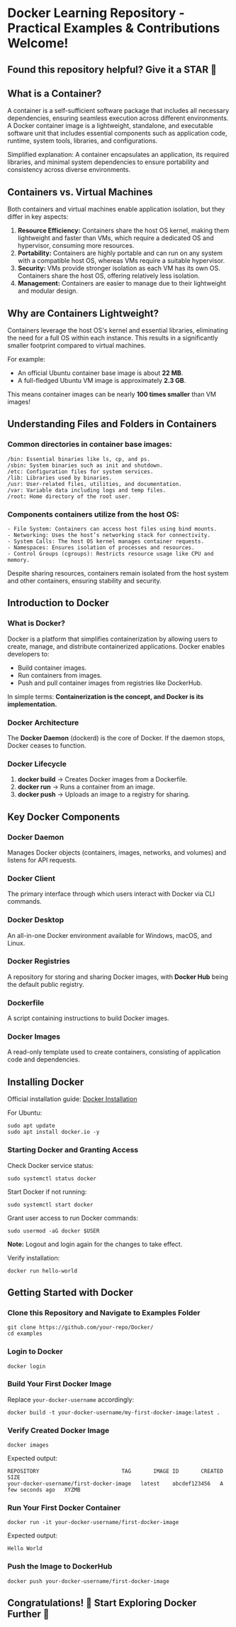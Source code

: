 # Docker Learning Repository - Practical Examples & Contributions Welcome!

## Found this repository helpful? Give it a STAR 🌟

## What is a Container?

A container is a self-sufficient software package that includes all necessary dependencies, ensuring seamless execution across different environments. A Docker container image is a lightweight, standalone, and executable software unit that includes essential components such as application code, runtime, system tools, libraries, and configurations.

Simplified explanation:
A container encapsulates an application, its required libraries, and minimal system dependencies to ensure portability and consistency across diverse environments.

## Containers vs. Virtual Machines

Both containers and virtual machines enable application isolation, but they differ in key aspects:

1. **Resource Efficiency:** Containers share the host OS kernel, making them lightweight and faster than VMs, which require a dedicated OS and hypervisor, consuming more resources.
2. **Portability:** Containers are highly portable and can run on any system with a compatible host OS, whereas VMs require a suitable hypervisor.
3. **Security:** VMs provide stronger isolation as each VM has its own OS. Containers share the host OS, offering relatively less isolation.
4. **Management:** Containers are easier to manage due to their lightweight and modular design.

## Why are Containers Lightweight?

Containers leverage the host OS's kernel and essential libraries, eliminating the need for a full OS within each instance. This results in a significantly smaller footprint compared to virtual machines.

For example:
- An official Ubuntu container base image is about **22 MB**.
- A full-fledged Ubuntu VM image is approximately **2.3 GB**.

This means container images can be nearly **100 times smaller** than VM images!

## Understanding Files and Folders in Containers

### Common directories in container base images:
```
/bin: Essential binaries like ls, cp, and ps.
/sbin: System binaries such as init and shutdown.
/etc: Configuration files for system services.
/lib: Libraries used by binaries.
/usr: User-related files, utilities, and documentation.
/var: Variable data including logs and temp files.
/root: Home directory of the root user.
```

### Components containers utilize from the host OS:
```
- File System: Containers can access host files using bind mounts.
- Networking: Uses the host’s networking stack for connectivity.
- System Calls: The host OS kernel manages container requests.
- Namespaces: Ensures isolation of processes and resources.
- Control Groups (cgroups): Restricts resource usage like CPU and memory.
```

Despite sharing resources, containers remain isolated from the host system and other containers, ensuring stability and security.

## Introduction to Docker

### What is Docker?
Docker is a platform that simplifies containerization by allowing users to create, manage, and distribute containerized applications. Docker enables developers to:
- Build container images.
- Run containers from images.
- Push and pull container images from registries like DockerHub.

In simple terms:
**Containerization is the concept, and Docker is its implementation.**

### Docker Architecture

The **Docker Daemon** (dockerd) is the core of Docker. If the daemon stops, Docker ceases to function.

### Docker Lifecycle

1. **docker build** → Creates Docker images from a Dockerfile.
2. **docker run** → Runs a container from an image.
3. **docker push** → Uploads an image to a registry for sharing.

## Key Docker Components

### Docker Daemon
Manages Docker objects (containers, images, networks, and volumes) and listens for API requests.

### Docker Client
The primary interface through which users interact with Docker via CLI commands.

### Docker Desktop
An all-in-one Docker environment available for Windows, macOS, and Linux.

### Docker Registries
A repository for storing and sharing Docker images, with **Docker Hub** being the default public registry.

### Dockerfile
A script containing instructions to build Docker images.

### Docker Images
A read-only template used to create containers, consisting of application code and dependencies.

## Installing Docker

Official installation guide: [Docker Installation](https://docs.docker.com/get-docker/)

For Ubuntu:
```
sudo apt update
sudo apt install docker.io -y
```

### Starting Docker and Granting Access

Check Docker service status:
```
sudo systemctl status docker
```

Start Docker if not running:
```
sudo systemctl start docker
```

Grant user access to run Docker commands:
```
sudo usermod -aG docker $USER
```
**Note:** Logout and login again for the changes to take effect.

Verify installation:
```
docker run hello-world
```

## Getting Started with Docker

### Clone this Repository and Navigate to Examples Folder
```
git clone https://github.com/your-repo/Docker/
cd examples
```

### Login to Docker
```
docker login
```

### Build Your First Docker Image
Replace `your-docker-username` accordingly:
```
docker build -t your-docker-username/my-first-docker-image:latest .
```

### Verify Created Docker Image
```
docker images
```
Expected output:
```
REPOSITORY                          TAG       IMAGE ID       CREATED         SIZE
your-docker-username/first-docker-image   latest    abcdef123456   A few seconds ago   XYZMB
```

### Run Your First Docker Container
```
docker run -it your-docker-username/first-docker-image
```
Expected output:
```
Hello World
```

### Push the Image to DockerHub
```
docker push your-docker-username/first-docker-image
```

## Congratulations! 🎉 Start Exploring Docker Further 🚀

